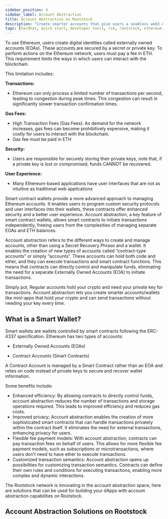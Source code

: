 ```yaml
---
sidebar_position: 4
sidebar_label: Account Abstraction
title: Account Abstraction on Rootstock
description: "Create smarter accounts that give users a seamless web3 experience" 
tags: [hardhat, quick start, developer tools, rsk, rootstock, ethereum, dApps, smart contracts]
---
```


To use Ethereum, users create digital identities called externally owned accounts (EOAs). These accounts are secured by a secret or private key. To perform actions on the Ethereum network, users must pay a fee in ETH. This requirement limits the ways in which users can interact with the blockchain.

This limitation includes:

**Transactions:** 
  * Ethereum can only process a limited number of transactions per second, leading to congestion during peak times. This congestion can result in significantly slower transaction confirmation times.   

**Gas Fees:**
* High Transaction Fees (Gas Fees): As demand for the network increases, gas fees can become prohibitively expensive, making it costly for users to interact with the blockchain.
* Gas fee must be paid in ETH

**Security:**
* Users are responsible for securely storing their private keys, note that, if a private key is lost or compromised, funds CANNOT be recovered.

**User Experience:** 
  * Many Ethereum-based applications have user interfaces that are not as intuitive as traditional web applications

Smart contract wallets provide a more advanced approach to managing Ethereum accounts. It enables users to program custom security protocols and user interfaces into their wallets, these contracts offer enhanced security and a better user experience. Account abstraction, a key feature of smart contract wallets, allows smart contracts to initiate transactions independently, freeing users from the complexities of managing separate EOAs and ETH balances. 

Account abstraction refers to the different ways to create and manage accounts, other than using a Secret Recovery Phrase and a wallet. It enables the creation of new types of accounts called “contract-type accounts” or simply “accounts”. These accounts can hold both code and ether, and they can execute transactions and smart contract functions. This means that contracts can directly control and manipulate funds, eliminating the need for a separate Externally Owned Accounts (EOA) to initiate transactions.

Simply put;
Regular accounts hold your crypto and need your private key for transactions. Account abstraction lets you create smarter accounts/wallets like mini-apps that hold your crypto and can send transactions without needing your key every time.

## What is a Smart Wallet?

Smart wallets are wallets controlled by smart contracts following the ERC-4337 specification. Ethereum has two types of accounts:

* Externally Owned Accounts (EOAs)

* Contract Accounts (Smart Contracts)

A Contract Account is managed by a Smart Contract rather than an EOA and relies on code instead of private keys to secure and recover wallet information.

Some benefits include:
- Enhanced efficiency: By allowing contracts to directly control funds, account abstraction reduces the number of transactions and storage operations required. This leads to improved efficiency and reduces gas costs.
- Improved privacy: Account abstraction enables the creation of more sophisticated smart contracts that can handle transactions privately within the contract itself. It eliminates the need for external transactions, enhancing privacy for users.
- Flexible fee payment models: With account abstraction, contracts can pay transaction fees on behalf of users. This allows for more flexible fee payment models, such as subscriptions or microtransactions, where users don’t need to have ether to execute transactions.
- Customized transaction semantics: Account abstraction opens up possibilities for customizing transaction semantics. Contracts can define their own rules and conditions for executing transactions, enabling more complex and dynamic interactions.

The Rootstock network is innovating in the account abstraction space, here are solutions that can be used for building your dApps with account abstraction capabilities on Rootstock.

## Account Abstraction Solutions on Rootstock 

<CardsGrid>
  <CardsGridItem
    title="Etherspot Prime SDK"
    subtitle="account abstraction"
    color="green"
    description="Etherspot is an Account Abstraction infrastructure designed to help developers create an unparalleled user experience for their blockchain protocols on Ethereum and EVM-compatible chains. It is supported on Mainnet and Testnet."
    linkHref="/dev-tools/account-abstraction/etherspot/"
    linkTitle="Build with Etherspot"
  />
  <CardsGridItem
    title="Reown"
    subtitle="account abstraction"
    color="green"
    description="Reown (prev. known as WalletConnect) gives developers the tools to build user experiences that make digital ownership effortless, intuitive, and secure."
    linkHref="/dev-tools/account-abstraction/reown/"
    linkTitle="Build with Reown"
  />
</CardsGrid>


